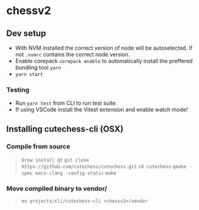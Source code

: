 # chessv2

## Dev setup

- With NVM installed the correct version of node will be autoselected. If not `.nvmrc` contains the correct node version.
- Enable corepack `corepack enable` to automatically install the preffered bundling tool `yarn`
- `yarn start`

### Testing

- Run `yarn test` from CLI to run test suite
- If using VSCode install the Vitest extension and enable watch mode!

## Installing cutechess-cli (OSX)

### Compile from source

> `brew install qt`
> `git clone https://github.com/cutechess/cutechess.git`
> `cd cutechess`
> `qmake -spec macx-clang -config static`
> `make`

### Move compiled binary to vendor/

> `mv projects/cli/cutechess-cli <chessv2>/vendor`
